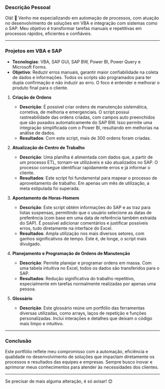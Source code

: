 ### **Descrição Pessoal**

Olá! 👋 Venho me especializando em automação de processos, com atuação no desenvolvimento de soluções em VBA e integração com sistemas como o SAP. Meu objetivo é transformar tarefas manuais e repetitivas em processos rápidos, eficientes e confiáveis.

---

### **Projetos em VBA e SAP**

* **Tecnologias**: VBA, SAP GUI, SAP BW, Power BI, Power Query e Microsoft Forms.
* **Objetivo**: Reduzir erros manuais, garantir maior confiabilidade na coleta de dados e informações. Todos os scripts são programados para ter dupla confirmação e não induzir ao erro. O foco é entender e melhorar o produto final para o cliente.

1. **Criação de Ordens**

   * **Descrição**: É possível criar ordens de manutenção sistemática, corretiva, de melhoria e emergenciais. O script possui rastreabilidade das ordens criadas, com campos auto preenchidos que são puxados automaticamente do SAP BW. Isso permite uma integração simplificada com o Power BI, resultando em melhorias na análise de dados.
   * **Resultados**: Com este script, mais de 300 ordens foram criadas.

2. **Atualização de Centro de Trabalho**

   * **Descrição**: Uma planilha é alimentada com dados que, a partir de um processo ETL, tornam-se utilizáveis e são atualizados no SAP. O processo consegue identificar rapidamente erros e já informar o cliente.
   * **Resultados**: Este script foi fundamental para mapear o processo de aproveitamento de trabalho. Em apenas um mês de utilização, a meta estipulada foi superada.

3. **Apontamento de Horas-Homem**

   * **Descrição**: Este script obtém informações do SAP e as traz para listas suspensas, permitindo que o usuário selecione as datas de preferência (com base em uma data de referência também extraída do SAP). É possível adicionar comentários e justificar possíveis erros, tudo diretamente na interface do Excel.
   * **Resultados**: Ampla utilização nos mais diversos setores, com ganhos significativos de tempo. Este é, de longe, o script mais divulgado.

4. **Planejamento e Programação de Ordens de Manutenção**

   * **Descrição**: Permite planejar e programar ordens em massa. Com uma tabela intuitiva no Excel, todos os dados são transferidos para o SAP.
   * **Resultados**: Redução significativa do trabalho repetitivo, especialmente em tarefas normalmente realizadas por apenas uma pessoa.

5. **Glossário**

   * **Descrição**: Este glossário reúne um portfólio das ferramentas diversas utilizadas, como arrays, laços de repetição e funções personalizadas. Inclui interações e detalhes que deixam o código mais limpo e intuitivo.

---

### **Conclusão**

Este portfólio reflete meu compromisso com a automação, eficiência e qualidade no desenvolvimento de soluções que impactam diretamente os processos e resultados das equipes e empresas. Sempre busco inovar e aprimorar meus conhecimentos para atender às necessidades dos clientes.

---

Se precisar de mais alguma alteração, é só avisar! 😊



